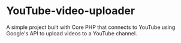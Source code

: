 # YouTube-video-uploader
A simple project built with Core PHP that connects to YouTube using Google's API to upload videos to a YouTube channel.
